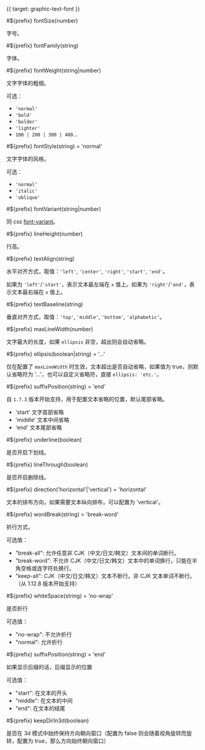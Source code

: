 {{ target: graphic-text-font }}

#${prefix} fontSize(number)

字号。

#${prefix} fontFamily(string)

字体。

#${prefix} fontWeight(string|number)

文字字体的粗细。

可选：

- `'normal'`
- `'bold'`
- `'bolder'`
- `'lighter'`
- `100 | 200 | 300 | 400`...

#${prefix} fontStyle(string) = 'normal'

文字字体的风格。

可选：

- `'normal'`
- `'italic'`
- `'oblique'`

#${prefix} fontVariant(string|number)

同 css [font-variant](https://developer.mozilla.org/zh-CN/docs/Web/CSS/font-variant)。

#${prefix} lineHeight(number)

行高。

#${prefix} textAlign(string)

水平对齐方式，取值：`'left'`, `'center'`, `'right'`, `'start'`, `'end'`。

如果为 `'left'`/`'start'`，表示文本最左端在 `x` 值上。如果为 `'right'`/`'end'`，表示文本最右端在 `x` 值上。

#${prefix} textBaseline(string)

垂直对齐方式，取值：`'top'`, `'middle'`, `'bottom'`, `'alphabetic'`。

#${prefix} maxLineWidth(number)

文字最大的长度，如果 `ellipsis` 非空，超出则会自动省略。

#${prefix} ellipsis(boolean|string) = '...'

仅在配置了 `maxLineWidth` 时生效，文本超出是否自动省略，如果值为 true，则默认省略符为 '...'，也可以自定义省略符，直接 `ellipsis: 'etc.'`。

#${prefix} suffixPosition(string) = 'end'

自 `1.7.3` 版本开始支持，用于配置文本省略的位置，默认尾部省略。

- 'start' 文字首部省略
- 'middle' 文本中间省略
- 'end' 文本尾部省略

#${prefix} underline(boolean)

是否开启下划线。

#${prefix} lineThrough(boolean)

是否开启删除线。

#${prefix} direction('horizontal'|'vertical') = 'horizontal'

文本的排布方向，如果需要文本纵向排布，可以配置为 'vertical'。

#${prefix} wordBreak(string) = 'break-word'

折行方式。

可选值：

- "break-all": 允许任意非 CJK（中文/日文/韩文）文本间的单词断行。
- "break-word": 不允许 CJK（中文/日文/韩文）文本中的单词换行，只能在半角空格或连字符处换行。
- "keep-all": CJK（中文/日文/韩文）文本不断行。非 CJK 文本单词不断行。（从 1.12.8 版本开始支持）

#${prefix} whiteSpace(string) = 'no-wrap'

是否折行

可选值：

- "no-wrap": 不允许折行
- "normal": 允许折行

#${prefix} suffixPosition(string) = 'end'

如果显示后缀的话，后缀显示的位置

可选值：

- "start": 在文本的开头
- "middle": 在文本的中间
- "end": 在文本的结尾

#${prefix} keepDirIn3d(boolean)

是否在 3d 模式中始终保持方向朝向窗口（配置为 false 则会随着视角旋转而旋转，配置为 true，那么方向始终朝向窗口）
